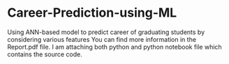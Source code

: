 # Career-Prediction-using-ML
Using ANN-based model to predict career of graduating students by considering various features 
You can find more information in the Report.pdf file. I am attaching both python and python notebook file which contains the source code.
